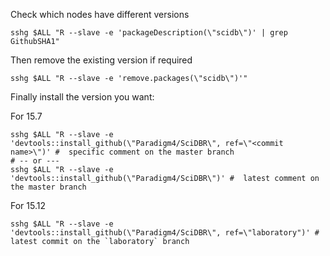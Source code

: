 Check which nodes have different versions
```
sshg $ALL "R --slave -e 'packageDescription(\"scidb\")' | grep GithubSHA1"
```

Then remove the existing version if required
```
sshg $ALL "R --slave -e 'remove.packages(\"scidb\")'"
```

Finally install the version you want:

For 15.7
```
sshg $ALL "R --slave -e 'devtools::install_github(\"Paradigm4/SciDBR\", ref=\"<commit name>\")' #  specific comment on the master branch
# -- or ---
sshg $ALL "R --slave -e 'devtools::install_github(\"Paradigm4/SciDBR\")' #  latest comment on the master branch

```
For 15.12
```
sshg $ALL "R --slave -e 'devtools::install_github(\"Paradigm4/SciDBR\", ref=\"laboratory")' #  latest commit on the `laboratory` branch
```
